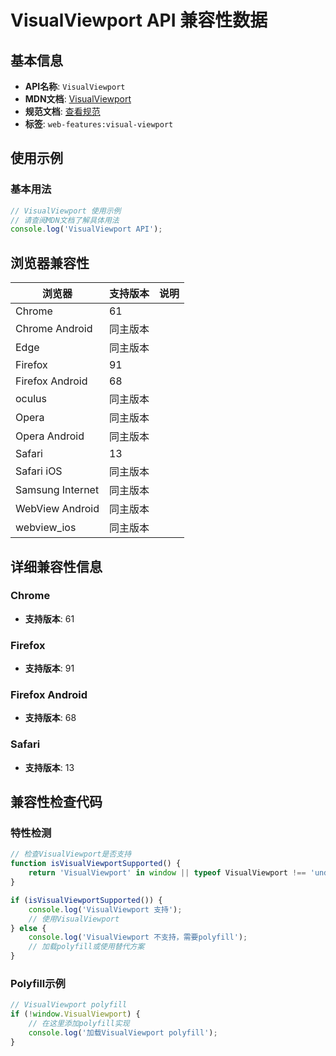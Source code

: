 # VisualViewport API 兼容性数据

## 基本信息

- **API名称**: `VisualViewport`
- **MDN文档**: [VisualViewport](https://developer.mozilla.org/docs/Web/API/VisualViewport)
- **规范文档**: [查看规范](https://drafts.csswg.org/cssom-view/#the-visualviewport-interface)
- **标签**: `web-features:visual-viewport`

## 使用示例

### 基本用法

```javascript
// VisualViewport 使用示例
// 请查阅MDN文档了解具体用法
console.log('VisualViewport API');
```

## 浏览器兼容性

| 浏览器 | 支持版本 | 说明 |
|--------|----------|------|
| Chrome | 61 |  |
| Chrome Android | 同主版本 |  |
| Edge | 同主版本 |  |
| Firefox | 91 |  |
| Firefox Android | 68 |  |
| oculus | 同主版本 |  |
| Opera | 同主版本 |  |
| Opera Android | 同主版本 |  |
| Safari | 13 |  |
| Safari iOS | 同主版本 |  |
| Samsung Internet | 同主版本 |  |
| WebView Android | 同主版本 |  |
| webview_ios | 同主版本 |  |

## 详细兼容性信息

### Chrome

- **支持版本**: 61

### Firefox

- **支持版本**: 91

### Firefox Android

- **支持版本**: 68

### Safari

- **支持版本**: 13

## 兼容性检查代码

### 特性检测

```javascript
// 检查VisualViewport是否支持
function isVisualViewportSupported() {
    return 'VisualViewport' in window || typeof VisualViewport !== 'undefined';
}

if (isVisualViewportSupported()) {
    console.log('VisualViewport 支持');
    // 使用VisualViewport
} else {
    console.log('VisualViewport 不支持，需要polyfill');
    // 加载polyfill或使用替代方案
}
```

### Polyfill示例

```javascript
// VisualViewport polyfill
if (!window.VisualViewport) {
    // 在这里添加polyfill实现
    console.log('加载VisualViewport polyfill');
}
```


